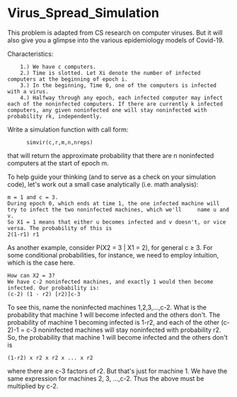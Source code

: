 # Virus_Spread_Simulation

This problem is adapted from CS research on computer viruses. But it will also give you a glimpse into the various epidemiology models of Covid-19.

Characteristics: 

        1.) We have c computers.
        2.) Time is slotted. Let Xi denote the number of infected computers at the beginning of epoch i.
        3.) In the beginning, Time 0, one of the computers is infected with a virus.
        4.) Halfway through any epoch, each infected computer may infect each of the noninfected computers. If there are currently k infected computers, any given noninfected one will stay noninfected with probability rk, independently.

Write a simulation function with call form:

          simvir(c,r,m,n,nreps) 

that will return the approximate probability that there are n noninfected computers at the start of epoch m.

To help guide your thinking (and to serve as a check on your simulation code), let's work out a small case analytically (i.e. math analysis):
  
    m = 1 and c = 3. 
    During epoch 0, which ends at time 1, the one infected machine will try to infect the two noninfected machines, which we'll     name u and v. 
    So X1 = 1 means that either u becomes infected and v doesn't, or vice versa. The probability of this is
    2(1-r1) r1


As another example, consider P(X2 = 3 | X1 = 2), for general c ≥ 3. For some conditional probabilities, for instance, we need to employ intuition, which is the case here.

    How can X2 = 3? 
    We have c-2 noninfected machines, and exactly 1 would then become infected. Our probability is: 
    (c-2) (1 - r2) [r2)]c-3

To see this, name the noninfected machines 1,2,3,...,c-2. What is the probability that machine 1 will become infected and the others don't. The probability of machine 1 becoming infected is 1-r2, and each of the other (c-2)-1 = c-3 noninfected machines will stay noninfected with probability r2. So, the probability that machine 1 will become infected and the others don't is

    (1-r2) x r2 x r2 x ... x r2

where there are c-3 factors of r2.
But that's just for machine 1. We have the same expression for machines 2, 3, ...,c-2. Thus the above must be multiplied by c-2.
